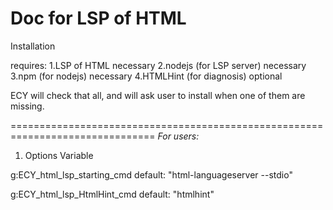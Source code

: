 Doc for LSP of HTML
===============================================================================
Installation

requires:
  1.LSP of HTML              necessary
  2.nodejs (for LSP server)  necessary
  3.npm (for nodejs)         necessary
  4.HTMLHint (for diagnosis) optional

ECY will check that all, and will ask user to install when one of them 
are missing.

===============================================================================
*For users:*

1. Options Variable

g:ECY_html_lsp_starting_cmd
default: "html-languageserver --stdio"

g:ECY_html_lsp_HtmlHint_cmd
default: "htmlhint"
